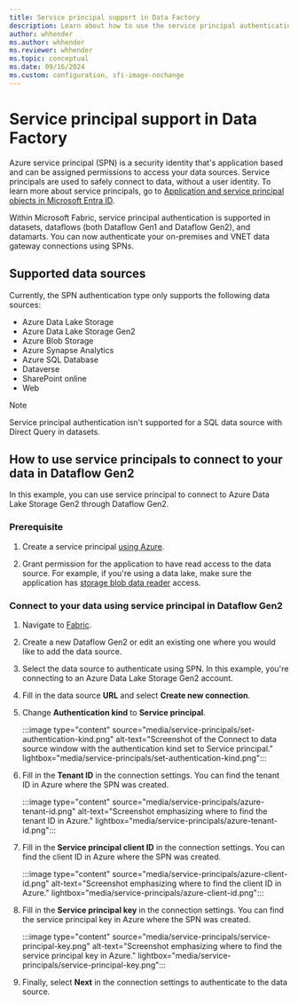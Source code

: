 ```yaml
---
title: Service principal support in Data Factory
description: Learn about how to use the service principal authentication type to access your data sources.
author: whhender
ms.author: whhender
ms.reviewer: whhender
ms.topic: conceptual
ms.date: 09/16/2024
ms.custom: configuration, sfi-image-nochange
---
```


# Service principal support in Data Factory

Azure service principal (SPN) is a security identity that's application based and can be assigned permissions to access your data sources. Service principals are used to safely connect to data, without a user identity. To learn more about service principals, go to [Application and service principal objects in Microsoft Entra ID](/entra/identity-platform/app-objects-and-service-principals).

Within Microsoft Fabric, service principal authentication is supported in datasets, dataflows (both Dataflow Gen1 and Dataflow Gen2), and datamarts. You can now authenticate your on-premises and VNET data gateway connections using SPNs.

## Supported data sources

Currently, the SPN authentication type only supports the following data sources:  

* Azure Data Lake Storage
* Azure Data Lake Storage Gen2
* Azure Blob Storage
* Azure Synapse Analytics
* Azure SQL Database
* Dataverse
* SharePoint online
* Web

> [!NOTE] 
>
> Service principal authentication isn't supported for a SQL data source with Direct Query in datasets.

## How to use service principals to connect to your data in Dataflow Gen2

In this example, you can use service principal to connect to Azure Data Lake Storage Gen2 through Dataflow Gen2.  

### Prerequisite

1. Create a service principal [using Azure](/entra/identity-platform/howto-create-service-principal-portal).

2. Grant permission for the application to have read access to the data source. For example, if you're using a data lake, make sure the application has [storage blob data reader](/azure/role-based-access-control/built-in-roles#storage-blob-data-reader) access.

### Connect to your data using service principal in Dataflow Gen2

1. Navigate to [Fabric](https://app.fabric.microsoft.com/?pbi_source=learn-data-factory-service-principals).

2. Create a new Dataflow Gen2 or edit an existing one where you would like to add the data source.  

3. Select the data source to authenticate using SPN. In this example, you're connecting to an Azure Data Lake Storage Gen2 account.  

4. Fill in the data source **URL** and select **Create new connection**.

5. Change **Authentication kind** to **Service principal**.

   :::image type="content" source="media/service-principals/set-authentication-kind.png" alt-text="Screenshot of the Connect to data source window with the authentication kind set to Service principal." lightbox="media/service-principals/set-authentication-kind.png":::

6. Fill in the **Tenant ID** in the connection settings. You can find the tenant ID in Azure where the SPN was created.

   :::image type="content" source="media/service-principals/azure-tenant-id.png" alt-text="Screenshot emphasizing where to find the tenant ID in Azure." lightbox="media/service-principals/azure-tenant-id.png":::

7. Fill in the **Service principal client ID** in the connection settings. You can find the client ID in Azure where the SPN was created.

   :::image type="content" source="media/service-principals/azure-client-id.png" alt-text="Screenshot emphasizing where to find the client ID in Azure." lightbox="media/service-principals/azure-client-id.png":::

8. Fill in the **Service principal key** in the connection settings. You can find the service principal key in Azure where the SPN was created.

   :::image type="content" source="media/service-principals/service-principal-key.png" alt-text="Screenshot emphasizing where to find the service principal key in Azure." lightbox="media/service-principals/service-principal-key.png":::

9. Finally, select **Next** in the connection settings to authenticate to the data source.
